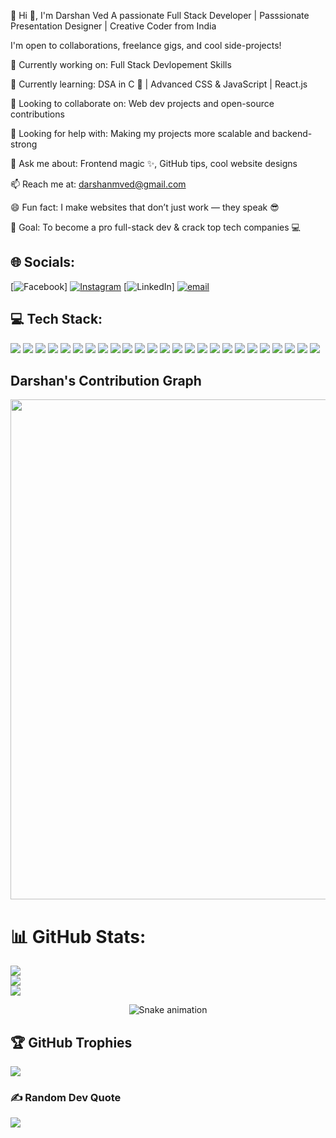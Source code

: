 💫 Hi 👋, I'm Darshan Ved
A passionate Full Stack Developer | Passsionate Presentation Designer | Creative Coder from India

I'm open to collaborations, freelance gigs, and cool side-projects!

🔭 Currently working on: Full Stack Devlopement Skills

🌱 Currently learning: DSA in C 🧠 | Advanced CSS & JavaScript | React.js

👯 Looking to collaborate on: Web dev projects and open-source contributions

🤝 Looking for help with: Making my projects more scalable and backend-strong

💬 Ask me about: Frontend magic ✨, GitHub tips, cool website designs

📫 Reach me at: darshanmved@gmail.com

😄 Fun fact: I make websites that don’t just work — they speak 😎

🎯 Goal: To become a pro full-stack dev & crack top tech companies 💻

## 🌐 Socials:
[![Facebook](https://img.shields.io/badge/Facebook-%231877F2.svg?logo=Facebook&logoColor=white)] [![Instagram](https://img.shields.io/badge/Instagram-%23E4405F.svg?logo=Instagram&logoColor=white)](https://instagram.com/_darshanved23_) [![LinkedIn](https://img.shields.io/badge/LinkedIn-%230077B5.svg?logo=linkedin&logoColor=white)] [![email](https://img.shields.io/badge/Email-D14836?logo=gmail&logoColor=white)](mailto:darshanved@gmail.com) 

## 💻 Tech Stack:
<div style="overflow-x: auto; white-space: nowrap;">
  <img src="https://img.shields.io/badge/c-%2300599C.svg?style=for-the-badge&logo=c&logoColor=white" />
  <img src="https://img.shields.io/badge/css3-%231572B6.svg?style=for-the-badge&logo=css3&logoColor=white" />
  <img src="https://img.shields.io/badge/html5-%23E34F26.svg?style=for-the-badge&logo=html5&logoColor=white" />
  <img src="https://img.shields.io/badge/java-%23ED8B00.svg?style=for-the-badge&logo=openjdk&logoColor=white" />
  <img src="https://img.shields.io/badge/javascript-%23323330.svg?style=for-the-badge&logo=javascript&logoColor=%23F7DF1E" />
  <img src="https://img.shields.io/badge/python-3670A0?style=for-the-badge&logo=python&logoColor=ffdd54" />
  <img src="https://img.shields.io/badge/tailwindcss-%2338B2AC.svg?style=for-the-badge&logo=tailwind-css&logoColor=white" />
  <img src="https://img.shields.io/badge/react-%2320232a.svg?style=for-the-badge&logo=react&logoColor=%2361DAFB" />
  <img src="https://img.shields.io/badge/vite-%23646CFF.svg?style=for-the-badge&logo=vite&logoColor=white" />
  <img src="https://img.shields.io/badge/flask-%23000.svg?style=for-the-badge&logo=flask&logoColor=white" />
  <img src="https://img.shields.io/badge/REST%20API-02569B?style=for-the-badge&logo=fastapi&logoColor=white" />
<img src="https://img.shields.io/badge/JSON-000000?style=for-the-badge&logo=json&logoColor=white" />
<img src="https://img.shields.io/badge/netlify-%23000000.svg?style=for-the-badge&logo=netlify&logoColor=#00C7B7" />
  <img src="https://img.shields.io/badge/vercel-%23000000.svg?style=for-the-badge&logo=vercel&logoColor=white" />
  <img src="https://img.shields.io/badge/Canva-%2300C4CC.svg?style=for-the-badge&logo=Canva&logoColor=white" />
  <img src="https://img.shields.io/badge/Framer-black?style=for-the-badge&logo=framer&logoColor=blue" />
  <img src="https://img.shields.io/badge/git-%23F05033.svg?style=for-the-badge&logo=git&logoColor=white" />
  <img src="https://img.shields.io/badge/github-%23121011.svg?style=for-the-badge&logo=github&logoColor=white" />
  <img src="https://img.shields.io/badge/figma-%23F24E1E.svg?style=for-the-badge&logo=figma&logoColor=white" />
  <img src="https://img.shields.io/badge/Visual%20Studio%20Code-%23007ACC.svg?style=for-the-badge&logo=visual-studio-code&logoColor=white" />
  <img src="https://img.shields.io/badge/Microsoft%20PowerPoint-B7472A?style=for-the-badge&logo=microsoftpowerpoint&logoColor=white" />
  <img src="https://img.shields.io/badge/Obsidian-%235757FF.svg?style=for-the-badge&logo=obsidian&logoColor=white" />
  <img src="https://img.shields.io/badge/Adobe%20Acrobat%20Reader-%23EC1C24.svg?style=for-the-badge&logo=adobeacrobatreader&logoColor=white" />
  <img src="https://img.shields.io/badge/Adobe%20Illustrator-%23FF9A00.svg?style=for-the-badge&logo=adobeillustrator&logoColor=white" />
  <img src="https://img.shields.io/badge/Adobe%20Photoshop-%2300C8FF.svg?style=for-the-badge&logo=adobephotoshop&logoColor=white" />
</div>

<h2>Darshan's Contribution Graph</h2>
<p align="center">
<img width="800" src="https://github-readme-activity-graph.vercel.app/graph?username=darved2305" />
</p>

# 📊 GitHub Stats:
![](https://github-readme-stats.vercel.app/api?username=darved2305&theme=dark&hide_border=false&include_all_commits=false&count_private=false)<br/>
![](https://nirzak-streak-stats.vercel.app/?user=darved2305&theme=dark&hide_border=false)<br/>
![](https://github-readme-stats.vercel.app/api/top-langs/?username=darved2305&theme=dark&hide_border=false&include_all_commits=false&count_private=false&layout=compact)

<div align="center">
  <img src="https://profile-readme-generator.com/assets/snake.svg" alt="Snake animation" />
</div>

## 🏆 GitHub Trophies
![](https://github-profile-trophy.vercel.app/?username=darved2305&theme=radical&no-frame=false&no-bg=true&margin-w=4)

### ✍️ Random Dev Quote
![](https://quotes-github-readme.vercel.app/api?type=horizontal&theme=radical)

